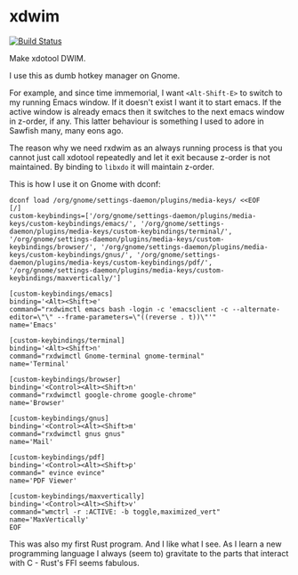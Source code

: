 # xdwim

[![Build Status](https://travis-ci.com/frobware/xdwim.svg?branch=master)](https://travis-ci.org/frobware/xdwim)

Make xdotool DWIM.

I use this as dumb hotkey manager on Gnome. 

For example, and since time immemorial, I want `<Alt-Shift-E>` to
switch to my running Emacs window. If it doesn't exist I want it to
start emacs. If the active window is already emacs then it switches to
the next emacs window in z-order, if any. This latter behaviour is
something I used to adore in Sawfish many, many eons ago.

The reason why we need rxdwim as an always running process is that you
cannot just call xdotool repeatedly and let it exit because z-order is
not maintained. By binding to `libxdo` it will maintain z-order.

This is how I use it on Gnome with dconf:

```
dconf load /org/gnome/settings-daemon/plugins/media-keys/ <<EOF
[/]
custom-keybindings=['/org/gnome/settings-daemon/plugins/media-keys/custom-keybindings/emacs/', '/org/gnome/settings-daemon/plugins/media-keys/custom-keybindings/terminal/', '/org/gnome/settings-daemon/plugins/media-keys/custom-keybindings/browser/', '/org/gnome/settings-daemon/plugins/media-keys/custom-keybindings/gnus/', '/org/gnome/settings-daemon/plugins/media-keys/custom-keybindings/pdf/', '/org/gnome/settings-daemon/plugins/media-keys/custom-keybindings/maxvertically/']

[custom-keybindings/emacs]
binding='<Alt><Shift>e'
command="rxdwimctl emacs bash -login -c 'emacsclient -c --alternate-editor=\"\" --frame-parameters=\"((reverse . t))\"'"
name='Emacs'

[custom-keybindings/terminal]
binding='<Alt><Shift>n'
command="rxdwimctl Gnome-terminal gnome-terminal"
name='Terminal'

[custom-keybindings/browser]
binding='<Control><Alt><Shift>n'
command="rxdwimctl google-chrome google-chrome"
name='Browser'

[custom-keybindings/gnus]
binding='<Control><Alt><Shift>m'
command="rxdwimctl gnus gnus"
name='Mail'

[custom-keybindings/pdf]
binding='<Control><Alt><Shift>p'
command=" evince evince"
name='PDF Viewer'

[custom-keybindings/maxvertically]
binding='<Control><Alt><Shift>v'
command="wmctrl -r :ACTIVE: -b toggle,maximized_vert"
name='MaxVertically'
EOF
```

This was also my first Rust program. And I like what I see. As I learn
a new programming language I always (seem to) gravitate to the parts
that interact with C - Rust's FFI seems fabulous.
